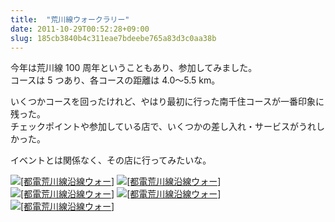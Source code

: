 ```yaml
---
title:  "荒川線ウォークラリー"
date: 2011-10-29T00:52:28+09:00
slug: 185cb3840b4c311eae7bdeebe765a83d3c0aa38b
---
```

今年は荒川線 100 周年ということもあり、参加してみました。  
コースは 5 つあり、各コースの距離は 4.0〜5.5 km。

いくつかコースを回ったけれど、やはり最初に行った南千住コースが一番印象に残った。  
チェックポイントや参加している店で、いくつかの差し入れ・サービスがうれしかった。


イベントとは関係なく、その店に行ってみたいな。

<a href="http://f.hatena.ne.jp/qtakamitsu/20111031213306"><img src="http://img.f.hatena.ne.jp/images/fotolife/q/qtakamitsu/20111031/20111031213306.jpg" alt="[都電荒川線沿線ウォー]"></a>
<a href="http://f.hatena.ne.jp/qtakamitsu/20111031213307"><img src="http://img.f.hatena.ne.jp/images/fotolife/q/qtakamitsu/20111031/20111031213307.jpg" alt="[都電荒川線沿線ウォー]"></a>
<a href="http://f.hatena.ne.jp/qtakamitsu/20111031213308"><img src="http://img.f.hatena.ne.jp/images/fotolife/q/qtakamitsu/20111031/20111031213308.jpg" alt="[都電荒川線沿線ウォー]"></a>
<a href="http://f.hatena.ne.jp/qtakamitsu/20111031213309"><img src="http://img.f.hatena.ne.jp/images/fotolife/q/qtakamitsu/20111031/20111031213309.jpg" alt="[都電荒川線沿線ウォー]"></a>
<a href="http://f.hatena.ne.jp/qtakamitsu/20111031213310"><img src="http://img.f.hatena.ne.jp/images/fotolife/q/qtakamitsu/20111031/20111031213310.jpg" alt="[都電荒川線沿線ウォー]"></a>
